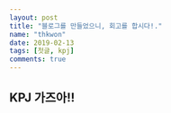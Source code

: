 ```yaml
---
layout: post
title: "블로그를 만들었으니, 회고를 합시다!."
name: "thkwon"
date: 2019-02-13
tags: [첫글, kpj]
comments: true
---
```


## KPJ 가즈아!!